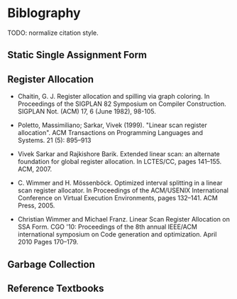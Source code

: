 # Biblography

TODO: normalize citation style.

## Static Single Assignment Form

## Register Allocation

  * Chaitin, G. J. Register allocation and spilling via graph coloring. In Proceedings of the SIGPLAN 82 Symposium on
    Compiler Construction. SIGPLAN Not. (ACM) 17, 6 (June 1982), 98-105.

  * Poletto, Massimiliano; Sarkar, Vivek (1999). "Linear scan register allocation". ACM Transactions on Programming
    Languages and Systems. 21 (5): 895–913

  * Vivek Sarkar and Rajkishore Barik. Extended linear scan: an alternate foundation for global register
    allocation. In LCTES/CC, pages 141–155. ACM, 2007.

  * C. Wimmer and H. M&ouml;ssenb&ouml;ck. Optimized interval splitting in a linear scan register allocator. In
    Proceedings of the ACM/USENIX International Conference on Virtual Execution Environments, pages 132–141. ACM Press,
    2005.

  * Christian Wimmer and Michael Franz. Linear Scan Register Allocation on SSA Form. CGO '10: Proceedings of the 8th
    annual IEEE/ACM international symposium on Code generation and optimization. April 2010 Pages 170–179.

## Garbage Collection

## Reference Textbooks
